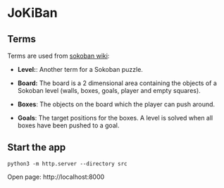# JoKiBan

## Terms

Terms are used from [sokoban wiki]:

- **Level:**:
  Another term for a Sokoban puzzle.

- **Board:**
  The board is a 2 dimensional area containing the objects of a Sokoban level
  (walls, boxes, goals, player and empty squares).

- **Boxes**:
  The objects on the board which the player can push around.

- **Goals**:
  The target positions for the boxes. A level is solved when all boxes have been pushed to a goal.

## Start the app

`python3 -m http.server --directory src`

Open page: http://localhost:8000

[sokoban wiki]: http://sokobano.de/wiki/index.php?title=Solver
